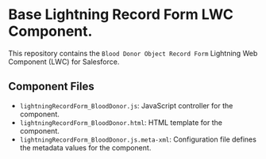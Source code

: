 # Base Lightning Record Form LWC Component.

This repository contains the `Blood Donor Object Record Form` Lightning Web Component (LWC) for Salesforce.

## Component Files

- `lightningRecordForm_BloodDonor.js`: JavaScript controller for the component.
- `lightningRecordForm_BloodDonor.html`: HTML template for the component.
- `lightningRecordForm_BloodDonor.js.meta-xml`: Configuration file defines the metadata values for the component.


   
